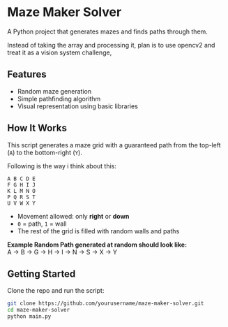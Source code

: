 # Maze Maker Solver

A Python project that generates mazes and finds paths through them.

Instead of taking the array and processing it, plan is to use opencv2 and treat it as a vision system challenge,

## Features

- Random maze generation
- Simple pathfinding algorithm
- Visual representation using basic libraries

## How It Works

This script generates a maze grid with a guaranteed path from the top-left (`A`) to the bottom-right (`Y`).

Following is the way i think about this:

    A B C D E 
    F G H I J
    K L M N O
    P Q R S T
    U V W X Y

- Movement allowed: only **right** or **down**
- `0` = path, `1` = wall
- The rest of the grid is filled with random walls and paths

**Example Random Path generated at random should look like:**  
A → B → G → H → I → N → S → X → Y

## Getting Started

Clone the repo and run the script:

```bash
git clone https://github.com/yourusername/maze-maker-solver.git
cd maze-maker-solver
python main.py
